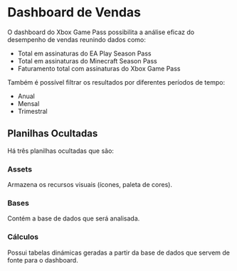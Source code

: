 
# Dashboard de Vendas

O dashboard do Xbox Game Pass possibilita a análise eficaz do desempenho de vendas reunindo dados como:

- Total em assinaturas do EA Play Season Pass
- Total em assinaturas do Minecraft Season Pass
- Faturamento total com assinaturas do Xbox Game Pass

Também é possível filtrar os resultados por diferentes períodos de tempo:

- Anual
- Mensal
- Trimestral


## Planilhas Ocultadas

Há três planilhas ocultadas que são:

### Assets
Armazena os recursos visuais (ícones, paleta de cores).

### Bases
Contém a base de dados que será analisada.

### Cálculos
Possui tabelas dinámicas geradas a partir da base de dados que servem de fonte para o dashboard.
